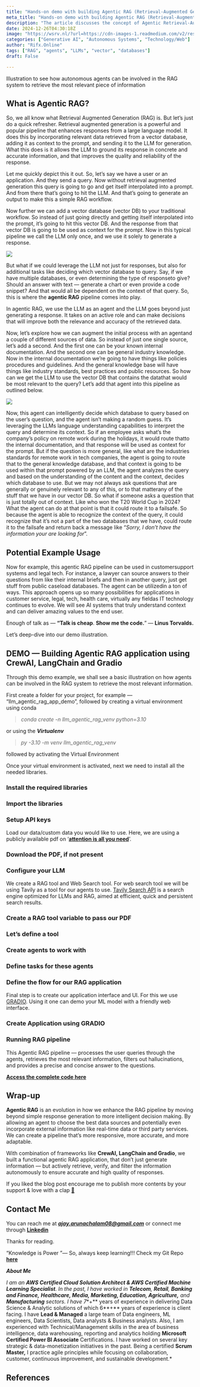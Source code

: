 ```yaml
---
title: "Hands-on demo with building Agentic RAG (Retrieval-Augmented Generation) pipeline"
meta_title: "Hands-on demo with building Agentic RAG (Retrieval-Augmented Generation) pipeline"
description: "The article discusses the concept of Agentic Retrieval-Augmented Generation (RAG), which enhances traditional RAG systems by incorporating autonomous agents. These agents utilize large language models (LLMs) to intelligently decide which vector databases to query based on user queries, improving the relevance and accuracy of retrieved information. The article outlines the potential applications of Agentic RAG in various fields such as customer support and legal tech, and provides a demo using frameworks like CrewAI, LangChain, and Gradio to build an Agentic RAG application. This approach allows for more responsive and adaptable information retrieval systems."
date: 2024-12-26T04:30:18Z
image: "https://wsrv.nl/?url=https://cdn-images-1.readmedium.com/v2/resize:fit:800/1*KEKmnC8BhWGCbTyNmullbw.png"
categories: ["Generative AI", "Autonomous Systems", "Technology/Web"]
author: "Rifx.Online"
tags: ["RAG", "agents", "LLMs", "vector", "databases"]
draft: False

---
```





Illustration to see how autonomous agents can be involved in the RAG system to retrieve the most relevant piece of information


## What is Agentic RAG?

So, we all know what Retrieval Augmented Generation (RAG) is. But let’s just do a quick refresher. Retrieval augmented generation is a powerful and popular pipeline that enhances responses from a large language model. It does this by incorporating relevant data retrieved from a vector database, adding it as context to the prompt, and sending it to the LLM for generation. What this does is it allows the LLM to ground its response in concrete and accurate information, and that improves the quality and reliability of the response.

Let me quickly depict this it out. So, let’s say we have a user or an application. And they send a query. Now without retrieval augmented generation this query is going to go and get itself interpolated into a prompt. And from there that’s going to hit the LLM. And that’s going to generate an output to make this a simple RAG workflow.



Now further we can add a vector database (vector DB) to your traditional workflow. So instead of just going directly and getting itself interpolated into the prompt, it’s going to hit this vector DB. And the response from that vector DB is going to be used as context for the prompt. Now in this typical pipeline we call the LLM only once, and we use it solely to generate a response.

![](https://wsrv.nl/?url=https://cdn-images-1.readmedium.com/v2/resize:fit:800/1*UPCWU-RWif2U38AAN1KYLQ.png)

But what if we could leverage the LLM not just for responses, but also for additional tasks like deciding which vector database to query. Say, if we have multiple databases, or even determining the type of responseto give? Should an answer with text — generate a chart or even provide a code snippet? And that would all be dependent on the context of that query. So, this is where the **agentic RAG** pipeline comes into play.

In agentic RAG, we use the LLM as an agent and the LLM goes beyond just generating a response. It takes on an active role and can make decisions that will improve both the relevance and accuracy of the retrieved data.

Now, let’s explore how we can augment the initial process with an agentand a couple of different sources of data. So instead of just one single source, let’s add a second. And the first one can be your known internal documentation. And the second one can be general industry knowledge. Now in the internal documentation we’re going to have things like policies procedures and guidelines. And the general knowledge base will have things like industry standards, best practices and public resources. So how can we get the LLM to use the vector DB that contains the datathat would be most relevant to the query? Let’s add that agent into this pipeline as outlined below.

![](https://wsrv.nl/?url=https://cdn-images-1.readmedium.com/v2/resize:fit:800/1*oLVwFwICd1g8WrFLdGRlTQ.png)

Now, this agent can intelligently decide which database to query based on the user’s question, and the agent isn’t making a random guess. It’s leveraging the LLMs language understanding capabilities to interpret the query and determine its context. So if an employee asks what’s the company’s policy on remote work during the holidays, it would route thatto the internal documentation, and that response will be used as context for the prompt. But if the question is more general, like what are the industries standards for remote work in tech companies, the agent is going to route that to the general knowledge database, and that context is going to be used within that prompt powered by an LLM, the agent analyzes the query and based on the understanding of the content and the context, decides which database to use. But we may not always ask questions that are generally or genuinely relevant to any of this, or to that matterany of the stuff that we have in our vector DB. So what if someone asks a question that is just totally out of context. Like who won the T20 World Cup in 2024? What the agent can do at that point is that it could route it to a failsafe. So because the agent is able to recognize the context of the query, it could recognize that it’s not a part of the two databases that we have, could route it to the failsafe and return back a message like “*Sorry, I don’t have the information your are looking for*”.


## Potential Example Usage

Now for example, this agentic RAG pipeline can be used in customersupport systems and legal tech. For instance, a lawyer can source answers to their questions from like their internal briefs and then in another query, just get stuff from public caseload databases. The agent can be utilizedin a ton of ways. This approach opens up so many possibilities for applications in customer service, legal, tech, health care, virtually any fieldas IT technology continues to evolve. We will see AI systems that truly understand context and can deliver amazing values to the end user.

Enough of talk as — **“Talk is cheap**. **Show me the code.**” — **Linus Torvalds.**

Let’s deep\-dive into our demo illustration.


## DEMO — Building Agentic RAG application using CrewAI, LangChain and Gradio

Through this demo example, we shall see a basic illustration on how agents can be involved in the RAG system to retrieve the most relevant information.

First create a folder for your project, for example — “llm\_agentic\_rag\_app\_demo”, followed by creating a virtual environment using conda


> *conda create \-n llm\_agentic\_rag\_venv python\=3\.10*

or using the ***Virtualenv***


> *py \-3\.10 \-m venv llm\_agentic\_rag\_venv*

followed by activating the Virtual Environment

Once your virtual environment is activated, next we need to install all the needed libraries.


### Install the required libraries








### Import the libraries








### Setup API keys







Load our data/custom data you would like to use. Here, we are using a publicly available pdf on ‘[**attention is all you need**](https://arxiv.org/abs/1706.03762)’.


### Download the PDF, if not present








### Configure your LLM







We create a RAG tool and Web Search tool. For web search tool we will be using Tavily as a tool for our agents to use. [Tavily Search API](https://docs.tavily.com/docs/tavily-api/introduction) is a search engine optimized for LLMs and RAG, aimed at efficient, quick and persistent search results.


### Create a RAG tool variable to pass our PDF








### Let’s define a tool








### Create agents to work with








### Define tasks for these agents








### Define the flow for our RAG application







Final step is to create our application interface and UI. For this we use [GRADIO](https://github.com/gradio-app/gradio). Using it one can demo your ML model with a friendly web interface.


### Create Application using GRADIO








### Running RAG pipeline







This Agentic RAG pipeline — processes the user queries through the agents, retrieves the most relevant information, filters out hallucinations, and provides a precise and concise answer to the questions.

[**Access the complete code here**](https://github.com/ajayarunachalam/AGENTIC_RAG_DEMO_APP)


## Wrap\-up

**Agentic RAG** is an evolution in how we enhance the RAG pipeline by moving beyond simple response generation to more intelligent decision making. By allowing an agent to choose the best data sources and potentially even incorporate external information like real\-time data or third party services. We can create a pipeline that’s more responsive, more accurate, and more adaptable.

With combination of frameworks like **CrewAI, LangChain and Gradio**, we built a functional agentic RAG application, that don’t just generate information — but actively retrieve, verify, and filter the information autonomously to ensure accurate and high quality of responses.

If you liked the blog post encourage me to publish more contents by your support \& love with a clap [👏](https://emojipedia.org/clapping-hands/)


## Contact Me

You can reach me at ***ajay.arunachalam08@gmail.com*** or connect me through [**Linkedin**](https://www.linkedin.com/in/ajay-ph-d-4744581a/)

Thanks for reading.

“Knowledge is Power ”— So, always keep learning!!! Check my Git Repo **[here](https://github.com/ajayarunachalam)**

***About Me***

*I am an **AWS Certified Cloud Solution Architect \& AWS Certified Machine Learning Specialist**. In the past, I have worked in **Telecom**, **Retail**, **Banking and Finance,** **Healthcare, Media, Marketing, Education, Agriculture,** and **Manufacturing** sectors. I have 7**\+** years of experience in delivering Data Science \& Analytic solutions of which 6**\+** years of experience is client facing. I have **Lead \& Managed** a large team of Data engineers, ML engineers, Data Scientists, Data analysts \& Business analysts. Also, I am experienced with Technical/Management skills in the area of business intelligence, data warehousing, reporting and analytics holding **Microsoft Certified Power BI Associate** Certifications. I have worked on several key strategic \& data\-monetization initiatives in the past. Being a certified **Scrum Master,** I practice agile principles while focusing on collaboration, customer, continuous improvement, and sustainable development.*


## References


